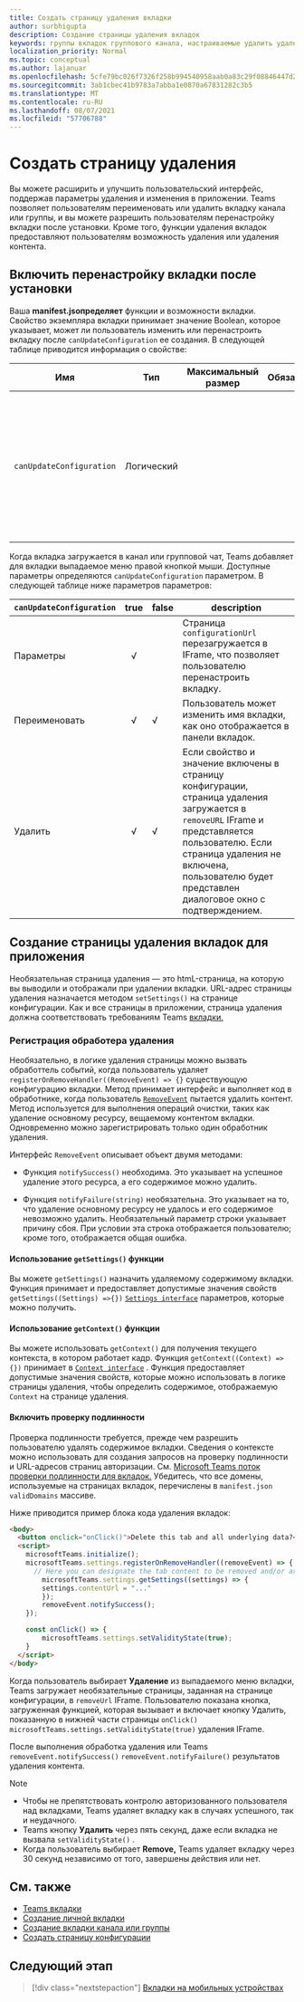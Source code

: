 ```yaml
---
title: Создать страницу удаления вкладки
author: surbhigupta
description: Создание страницы удаления вкладок
keywords: группы вкладок группового канала, настраиваемые удалить удаление
localization_priority: Normal
ms.topic: conceptual
ms.author: lajanuar
ms.openlocfilehash: 5cfe79bc026f7326f258b994540958aab0a83c29f08846447d2b5859f10794dd
ms.sourcegitcommit: 3ab1cbec41b9783a7abba1e0870a67831282c3b5
ms.translationtype: MT
ms.contentlocale: ru-RU
ms.lasthandoff: 08/07/2021
ms.locfileid: "57706788"
---
```

# <a name="create-a-removal-page"></a>Создать страницу удаления

Вы можете расширить и улучшить пользовательский интерфейс, поддержав параметры удаления и изменения в приложении. Teams позволяет пользователям переименовать или удалить вкладку канала или группы, и вы можете разрешить пользователям перенастройку вкладки после установки. Кроме того, функции удаления вкладок предоставляют пользователям возможность удаления или удаления контента.

## <a name="enable-your-tab-to-be-reconfigured-after-installation"></a>Включить перенастройку вкладки после установки

Ваша **manifest.jsопределяет** функции и возможности вкладки. Свойство экземпляра вкладки принимает значение Boolean, которое указывает, может ли пользователь изменить или перенастроить вкладку после `canUpdateConfiguration` ее создания. В следующей таблице приводится информация о свойстве:

|Имя| Тип| Максимальный размер | Обязательный | Описание|
|---|---|---|---|---|
|`canUpdateConfiguration`|Логический|||Значение, указывающее, может ли экземпляр конфигурации вкладки обновляться пользователем после создания. Значение по умолчанию: `true`. |

Когда вкладка загружается в канал или групповой чат, Teams добавляет для вкладки выпадаемое меню правой кнопкой мыши. Доступные параметры определяются `canUpdateConfiguration` параметром. В следующей таблице ниже параметров параметров:

| `canUpdateConfiguration`| true   | false | description |
| ----------------------- | :----: | ----- | ----------- |
|     Параметры            |   √    |       |Страница `configurationUrl` перезагружается в IFrame, что позволяет пользователю перенастроить вкладку. |
|     Переименовать              |   √    |   √   | Пользователь может изменить имя вкладки, как оно отображается в панели вкладок.          |
|     Удалить              |   √    |   √   |  Если свойство и значение включены в страницу конфигурации, страница удаления загружается в `removeURL` IFrame и представляется пользователю.   Если страница удаления не включена, пользователю будет представлен диалоговое окно с подтверждением.          |

## <a name="create-a-tab-removal-page-for-your-application"></a>Создание страницы удаления вкладок для приложения

Необязательная страница удаления — это htmL-страница, на которую вы выводили и отображали при удалении вкладки. URL-адрес страницы удаления назначается методом `setSettings()` на странице конфигурации. Как и все страницы в приложении, страница удаления должна соответствовать требованиям Teams [вкладки.](../../../tabs/how-to/tab-requirements.md)

### <a name="register-a-remove-handler"></a>Регистрация обработера удаления

Необязательно, в логике удаления страницы можно вызвать обработтель событий, когда пользователь удаляет `registerOnRemoveHandler((RemoveEvent) => {}` существующую конфигурацию вкладки. Метод принимает интерфейс и выполняет код в обработнике, когда пользователь [`RemoveEvent`](/javascript/api/@microsoft/teams-js/microsoftteams.settings.removeevent?view=msteams-client-js-latest&preserve-view=true) пытается удалить контент. Метод используется для выполнения операций очистки, таких как удаление основному ресурсу, вещаемому контентом вкладки. Одновременно можно зарегистрировать только один обработник удаления.

Интерфейс `RemoveEvent` описывает объект двумя методами:

* Функция `notifySuccess()` необходима. Это указывает на успешное удаление этого ресурса, а его содержимое можно удалить.

* Функция `notifyFailure(string)` необязательна. Это указывает на то, что удаление основному ресурсу не удалось и его содержимое невозможно удалить. Необязательный параметр строки указывает причину сбоя. При условии эта строка отображается пользователю; кроме того, отображается общая ошибка.

#### <a name="use-the-getsettings-function"></a>Использование `getSettings()` функции

Вы можете `getSettings()` назначить удаляемому содержимому вкладки. Функция принимает и предоставляет допустимые значения свойств `getSettings((Settings) =>{})` [`Settings interface`](/javascript/api/@microsoft/teams-js/microsoftteams.settings.settings?view=msteams-client-js-latest&preserve-view=true) параметров, которые можно получить.

#### <a name="use-the-getcontext-function"></a>Использование `getContext()` функции

Вы можете использовать `getContext()` для получения текущего контекста, в котором работает кадр. Функция `getContext((Context) =>{})` принимает в [`Context interface`](/javascript/api/@microsoft/teams-js/microsoftteams.context?view=msteams-client-js-latest&preserve-view=true) . Функция предоставляет допустимые значения свойств, которые можно использовать в логике страницы удаления, чтобы определить содержимое, отображаемую `Context` на странице удаления.

#### <a name="include-authentication"></a>Включить проверку подлинности

Проверка подлинности требуется, прежде чем разрешить пользователю удалять содержимое вкладки. Сведения о контексте можно использовать для создания запросов на проверку подлинности и URL-адресов страниц авторизации. См. [Microsoft Teams поток проверки подлинности для вкладок.](~/tabs/how-to/authentication/auth-flow-tab.md) Убедитесь, что все домены, используемые на страницах вкладок, перечислены в `manifest.json` `validDomains` массиве.

Ниже приводится пример блока кода удаления вкладок:

```html
<body>
  <button onclick="onClick()">Delete this tab and all underlying data?</button>
  <script>
    microsoftTeams.initialize();
    microsoftTeams.settings.registerOnRemoveHandler((removeEvent) => {
      // Here you can designate the tab content to be removed and/or archived.
        microsoftTeams.settings.getSettings((settings) => {
        settings.contentUrl = "..."
        });
        removeEvent.notifySuccess();
    });

    const onClick() => {
        microsoftTeams.settings.setValidityState(true);
    }
  </script>
</body>

```

Когда пользователь выбирает **Удаление** из выпадаемого меню вкладки, Teams загружает необязательные страницы, заданная на странице конфигурации, в `removeUrl` IFrame.  Пользователю показана кнопка, загруженная функцией, которая вызывает и включает кнопку Удалить, показанную в нижней части страницы `onClick()` `microsoftTeams.settings.setValidityState(true)` удаления IFrame. 

После выполнения обработка удаления или Teams `removeEvent.notifySuccess()` `removeEvent.notifyFailure()` результатов удаления контента.

>[!NOTE]
> * Чтобы не препятствовать контролю авторизованного пользователя над вкладками, Teams удаляет вкладку как в случаях успешного, так и неудачного.
> * Teams кнопку **Удалить** через пять секунд, даже если вкладка не вызвала `setValidityState()` .
> * Когда пользователь выбирает **Remove,** Teams удаляет вкладку через 30 секунд независимо от того, завершены действия или нет.

## <a name="see-also"></a>См. также

* [Teams вкладки](~/tabs/what-are-tabs.md)
* [Создание личной вкладки](~/tabs/how-to/create-personal-tab.md)
* [Создание вкладки канала или группы](~/tabs/how-to/create-channel-group-tab.md)
* [Создать страницу конфигурации](~/tabs/how-to/create-tab-pages/configuration-page.md)

## <a name="next-step"></a>Следующий этап

> [!div class="nextstepaction"]
> [Вкладки на мобильных устройствах](~/tabs/design/tabs-mobile.md)